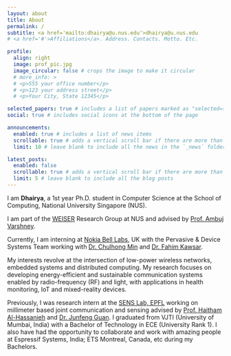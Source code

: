 ```yaml
---
layout: about
title: About
permalink: /
subtitle: <a href='mailto:dhairya@u.nus.edu'>dhairya@u.nus.edu
# <a href='#'>Affiliations</a>. Address. Contacts. Motto. Etc.

profile:
  align: right
  image: prof_pic.jpg
  image_circular: false # crops the image to make it circular
  # more_info: >
  # <p>555 your office number</p>
  # <p>123 your address street</p>
  # <p>Your City, State 12345</p>

selected_papers: true # includes a list of papers marked as "selected={true}"
social: true # includes social icons at the bottom of the page

announcements:
  enabled: true # includes a list of news items
  scrollable: true # adds a vertical scroll bar if there are more than 3 news items
  limit: 10 # leave blank to include all the news in the `_news` folder

latest_posts:
  enabled: false
  scrollable: true # adds a vertical scroll bar if there are more than 3 new posts items
  limit: 5 # leave blank to include all the blog posts
---
```


I am **Dhairya**, a 1st year Ph.D. student in Computer Science at the School of Computing, National University Singapore (NUS). 

I am part of the [WEISER](https://weiserlab.github.io/ambuj/index) Research Group at NUS and advised by [Prof. Ambuj Varshney](https://ambuj.se). 

Currently, I am interning at [Nokia Bell Labs](https://www.nokia.com/bell-labs/about/locations/cambridge-uk/), UK with the Pervasive & Device Systems Team working with [Dr. Chulhong Min](https://chulhong.github.io) and [Dr. Fahim Kawsar](https://www.fahim-kawsar.net).

My interests revolve at the intersection of low-power wireless networks, embedded systems and distributed computing. My research focuses on developing energy-efficient and sustainable communication systems enabled by radio-frequency (RF) and light, with applications in health monitoring, IoT and mixed-reality devices.  

Previously, I was research intern at the [SENS Lab, EPFL](https://sens.epfl.ch) working on millimeter based joint communication and sensing advised by [Prof. Haitham Al-Hassanieh](https://people.epfl.ch/haitham.alhassanieh) and [Dr. Junfeng Guan](https://jguan.page). I graduated from VJTI (University of Mumbai, India) with a Bachelor of Technology in ECE (University Rank 1). I also have had the opportunity to collaborate and work with amazing people at Espressif Systems, India; ETS Montreal, Canada, etc during my Bachelors.

<!-- I work at the intersection of low-power wireless systems, embedded sensing, and mobile computing. My research focuses on designing energy-efficient and scalable communication architectures for next-generation wireless embedded systems, with applications in health monitoring, ubiquitous computing, and the Internet of Things (IoT). I am particularly interested in developing ultra-low-power wireless transmitter-receiver architectures for embedded platforms, aiming to achieve operation at microwatt-level power consumption. -->

<!-- Write your biography here. Tell the world about yourself. Link to your favorite [subreddit](http://reddit.com). You can put a picture in, too. The code is already in, just name your picture `prof_pic.jpg` and put it in the `img/` folder.

Put your address / P.O. box / other info right below your picture. You can also disable any of these elements by editing `profile` property of the YAML header of your `_pages/about.md`. Edit `_bibliography/papers.bib` and Jekyll will render your [publications page](/al-folio/publications/) automatically.

Link to your social media connections, too. This theme is set up to use [Font Awesome icons](https://fontawesome.com/) and [Academicons](https://jpswalsh.github.io/academicons/), like the ones below. Add your Facebook, Twitter, LinkedIn, Google Scholar, or just disable all of them. -->

